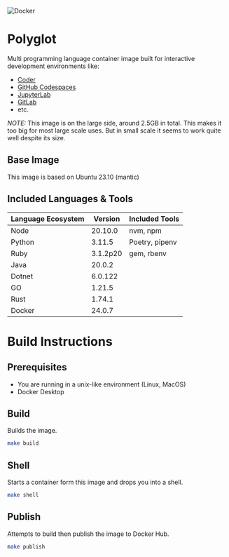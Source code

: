 ![Docker](https://github.com/jpwhite3/polyglot/workflows/Docker/badge.svg)

# Polyglot

Multi programming language container image built for interactive development environments like:

- [Coder](https://coder.com)
- [GitHub Codespaces](https://github.com/features/codespaces)
- [JupyterLab](https://jupyter.org)
- [GitLab](https://about.gitlab.com)
- etc.

_NOTE:_ This image is on the large side, around 2.5GB in total. This makes it too big for most large scale uses. But in small scale it seems to work quite well despite its size.

## Base Image

This image is based on Ubuntu 23.10 (mantic)

## Included Languages & Tools

| Language Ecosystem | Version  | Included Tools |
| ------------------ | -------- | -------------- |
| Node               | 20.10.0  | nvm, npm       |
| Python             | 3.11.5   | Poetry, pipenv |
| Ruby               | 3.1.2p20 | gem, rbenv     |
| Java               | 20.0.2   |                |
| Dotnet             | 6.0.122  |                |
| GO                 | 1.21.5   |                |
| Rust               | 1.74.1   |                |
| Docker             | 24.0.7   |                |

# Build Instructions

## Prerequisites

- You are running in a unix-like environment (Linux, MacOS)
- Docker Desktop

## Build

Builds the image.

```bash
make build
```

## Shell

Starts a container form this image and drops you into a shell.

```bash
make shell
```

## Publish

Attempts to build then publish the image to Docker Hub.

```bash
make publish
```
